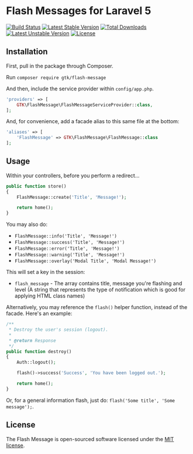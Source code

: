 # Flash Messages for Laravel 5

[![Build Status](https://travis-ci.org/cuonggt/flash-message.svg?branch=master)](https://travis-ci.org/cuonggt/flash-message)
[![Latest Stable Version](https://poser.pugx.org/gtk/flash-message/v/stable)](https://packagist.org/packages/gtk/flash-message)
[![Total Downloads](https://poser.pugx.org/gtk/flash-message/downloads)](https://packagist.org/packages/gtk/flash-message)
[![Latest Unstable Version](https://poser.pugx.org/gtk/flash-message/v/unstable)](https://packagist.org/packages/gtk/flash-message)
[![License](https://poser.pugx.org/gtk/flash-message/license)](https://packagist.org/packages/gtk/flash-message)

## Installation

First, pull in the package through Composer.

Run `composer require gtk/flash-message`

And then, include the service provider within `config/app.php`.

```php
'providers' => [
    GTK\FlashMessage\FlashMessageServiceProvider::class,
];
```

And, for convenience, add a facade alias to this same file at the bottom:

```php
'aliases' => [
    'FlashMessage' => GTK\FlashMessage\FlashMessage::class
];
```

## Usage

Within your controllers, before you perform a redirect...

```php
public function store()
{
    FlashMessage::create('Title', 'Message!');

    return home();
}
```

You may also do:

- `FlashMessage::info('Title', 'Message!')`
- `FlashMessage::success('Title', 'Message!')`
- `FlashMessage::error('Title', 'Message!')`
- `FlashMessage::warning('Title', 'Message!')`
- `FlashMessage::overlay('Modal Title', 'Modal Message!')`

This will set a key in the session:

- `flash_message` - The array contains title, message you're flashing and level (A string that represents the type of notification which is good for applying HTML class names)

Alternatively, you may reference the `flash()` helper function, instead of the facade. Here's an example:

```php
/**
 * Destroy the user's session (logout).
 *
 * @return Response
 */
public function destroy()
{
    Auth::logout();

    flash()->success('Success', 'You have been logged out.');

    return home();
}
```

Or, for a general information flash, just do: `flash('Some title', 'Some message');`.

## License

The Flash Message is open-sourced software licensed under the [MIT license](http://opensource.org/licenses/MIT).
